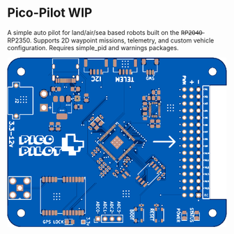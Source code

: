 # Pico-Pilot WIP
A simple auto pilot for land/air/sea based robots built on the R̶P̶2̶0̶4̶0̶ RP2350. Supports 2D waypoint missions, telemetry, and custom vehicle configuration. 
Requires simple_pid and warnings packages. 

![](/images/Pico4.png "PicoPilot v4")

